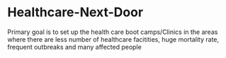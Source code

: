 # Healthcare-Next-Door
Primary goal is to set up the health care boot camps/Clinics in the areas where there are less number of healthcare facitities, huge mortality rate, frequent outbreaks and many affected people
